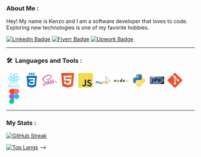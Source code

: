 ### About Me :

Hey! My name is Kenzo and I am a software developer that loves to code. Exploring new  technologies is one of my favorite hobbies. 

[![Linkedin Badge](https://img.shields.io/badge/-Linkedin-blue?style=flat&logo=Linkedin&logoColor=white)](https://www.linkedin.com/in/kenzo-coenaerts) [![Fiverr Badge](https://img.shields.io/badge/-Fiverr-green?style=flat&logo=Fiverr&logoColor=white)](https://www.fiverr.com/kenzocoenaerts?public_mode=true) [![Upwork Badge](https://img.shields.io/badge/-upwork-darkgreen?style=flat&logo=Upwork&logoColor=white)](https://www.upwork.com/freelancers/~01220c98cb10bb683a?viewMode=1) 

---

### 🛠 &nbsp;Languages and Tools :
<p>
<img src="https://github.com/devicons/devicon/blob/master/icons/react/react-original-wordmark.svg" title="React" alt="React" width="40" height="40"/>&nbsp;
<img src="https://github.com/devicons/devicon/blob/master/icons/css3/css3-plain-wordmark.svg"  title="CSS3" alt="CSS" width="40" height="40"/>&nbsp;
<img src="https://github.com/devicons/devicon/blob/master/icons/sass/sass-original.svg"  title="SCSS" alt="SCSS" width="40" height="40"/>&nbsp;
<img src="https://github.com/devicons/devicon/blob/master/icons/html5/html5-original.svg" title="HTML5" alt="HTML" width="40" height="40"/>&nbsp;
<img src="https://github.com/devicons/devicon/blob/master/icons/javascript/javascript-original.svg" title="JavaScript" alt="JavaScript" width="40" height="40"/>&nbsp;
<img src="https://github.com/devicons/devicon/blob/master/icons/mysql/mysql-original-wordmark.svg" title="MySQL"  alt="MySQL" width="40" height="40"/>&nbsp;
<img src="https://github.com/devicons/devicon/blob/master/icons/nodejs/nodejs-original-wordmark.svg" title="NodeJS" alt="NodeJS" width="40" height="40"/>&nbsp;
<img src="https://github.com/devicons/devicon/blob/master/icons/python/python-original.svg" title="Python" alt="Python" width="40" height="40"/>&nbsp;
<img src="https://github.com/devicons/devicon/blob/master/icons/php/php-original.svg" title="PHP" alt="PHP" width="40" height="40"/>&nbsp;
<img src="https://github.com/devicons/devicon/blob/master/icons/git/git-original.svg" title="Git" alt="Git" width="40" height="40"/>&nbsp;
<img src="https://github.com/devicons/devicon/blob/master/icons/figma/figma-original.svg" title="Figma" alt="Figma" width="40" height="40"/>&nbsp;
</p>

---

### My Stats :
[![GitHub Streak](http://github-readme-streak-stats.herokuapp.com?user=Kenzo1997&theme=dark&background=000000)](https://git.io/streak-stats)

[![Top Langs](https://github-readme-stats.vercel.app/api/top-langs/?username=Kenzo1997&layout=compact&theme=vision-friendly-dark)](https://github.com/anuraghazra/github-readme-stats)
-->
